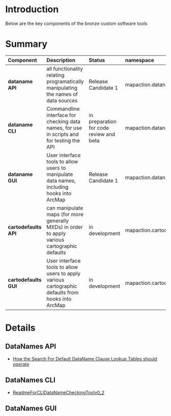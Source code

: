 # Introduction #

Below are the key components of the bronze custom software tools


# Summary #

| **Component** | **Description** | **Status** | **namespace** |
|:--------------|:----------------|:-----------|:--------------|
| **dataname API** | all functionality relating programatically manipulating the names of data sources | Release Candidate 1  | mapaction.datanames.api |
| **dataname CLI** | Commandline interface for checking data names, for use in scripts and for testing the API | in preparation for code review and beta | mapaction.datanames.cli |
| **dataname GUI** | User interface tools to allow users to manipulate data names, including hooks into ArcMap | Release Candidate 1 | mapaction.datanames.gui |
| **cartodefaults API** | can manipulate maps (for more generally MXDs) in order to apply various cartographic defaults | in development | mapaction.cartodefaults.api |
| **cartodefaults GUI** | User interface tools to allow users to apply various cartographic defaults from hooks into ArcMap | in development | mapaction.cartodefaults.gui |




# Details #
## DataNames API ##

  * [How the Search For Default DataName Clause Lookup Tables should operate](SearchForDefaultDataNameClauseLookupTables.md)

## DataNames CLI ##

  * [ReadmeForCLIDataNameCheckingToolv0\_2](ReadmeForCLIDataNameCheckingToolv0_2.md)

## DataNames GUI ##
